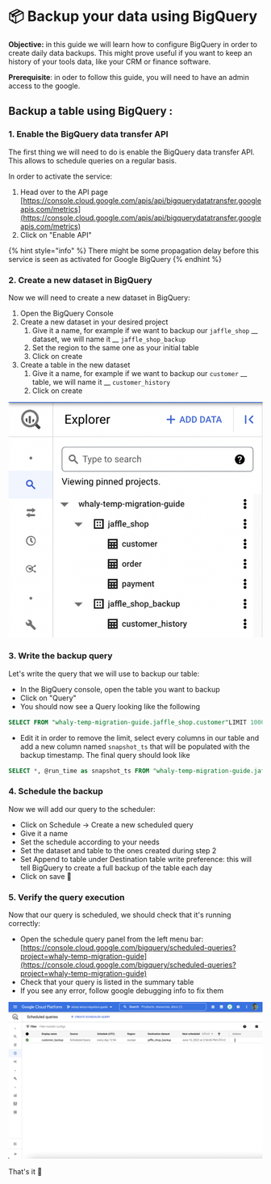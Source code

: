 # 📦 Backup your data using BigQuery

**Objective:** in this guide we will learn how to configure BigQuery in order to create daily data backups. This might prove useful if you want to keep an history of your tools data, like your CRM or finance software.

**Prerequisite**: in oder to follow this guide, you will need to have an admin access to the google.

## Backup a table using BigQuery :&#x20;

### 1. Enable the BigQuery data transfer API&#x20;

The first thing we will need to do is enable the BigQuery data transfer API. This allows to schedule queries on a regular basis.

In order to activate the service:

1. Head over to the API page [https://console.cloud.google.com/apis/api/bigquerydatatransfer.googleapis.com/metrics](https://console.cloud.google.com/apis/api/bigquerydatatransfer.googleapis.com/metrics)
2. Click on "Enable API"

{% hint style="info" %}
There might be some propagation delay before this service is seen as activated for Google BigQuery
{% endhint %}

### 2. Create a new dataset in BigQuery

Now we will need to create a new dataset in BigQuery:&#x20;

1. Open the BigQuery Console
2. Create a new dataset in your desired project&#x20;
   1. Give it a name, for example if we want to backup our `jaffle_shop` __ dataset, we will name it __ `jaffle_shop_backup`
   2. Set the region to the same one as your initial table
   3. Click on create
3. Create a table in the new dataset
   1. Give it a name, for example if we want to backup our `customer` __ table, we will name it __ `customer_history`
   2. Click on create

![](<../.gitbook/assets/image (202).png>)

### 3. Write the backup query

Let's write the query that we will use to backup our table:

* In the BigQuery console, open the table you want to backup
* Click on "Query"
* You should now see a Query looking like the following&#x20;

```sql
SELECT FROM "whaly-temp-migration-guide.jaffle_shop.customer"LIMIT 1000
```

* Edit it in order to remove the limit, select every columns in our table and add a new column named `snapshot_ts` that will be populated with the backup timestamp. The final query should look like

```sql
SELECT *, @run_time as snapshot_ts FROM "whaly-temp-migration-guide.jaffle_shop.customer"
```

### 4. Schedule the backup

Now we will add our query to the scheduler:

* Click on Schedule -> Create a new scheduled query
* Give it a name
* Set the schedule according to your needs
* Set the dataset and table to the ones created during step 2
* Set Append to table under Destination table write preference: this will tell BigQuery to create a full backup of the table each day
* Click on save 💾

### 5. Verify the query execution

Now that our query is scheduled, we should check that it's running correctly:&#x20;

* Open the schedule query panel from the left menu bar: [https://console.cloud.google.com/bigquery/scheduled-queries?project=whaly-temp-migration-guide](https://console.cloud.google.com/bigquery/scheduled-queries?project=whaly-temp-migration-guide)
* Check that your query is listed in the summary table
* If you see any error, follow google debugging info to fix them

![](<../.gitbook/assets/image (257).png>)

That's it :tada:

